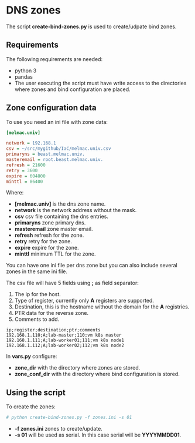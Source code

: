 # DNS zones

The script **create-bind-zones.py** is used to create/udpate bind zones.

## Requirements

The following requirements are needed:

* python 3
* pandas 
* The user executing the script must have write access to the directories where zones and bind configuration are placed.

## Zone configuration data

To use you need an ini file with zone data:

```ini
[melmac.univ]

network = 192.168.1
csv = ~/src/mygithub/IaC/melmac.univ.csv
primaryns = beast.melmac.univ.
masteremail = root.beast.melmac.univ.
refresh = 21600
retry = 3600
expire = 604800
minttl = 86400
```

Where:

* **[melmac.univ]** is the dns zone name.
* **network** is the network address without the mask.
* **csv** csv file containing the dns entries.
* **primaryns** zone primary dns.
* **masteremail** zone master email.
* **refresh** refresh for the zone.
* **retry** retry for the zone.
* **expire** expire for the zone.
* **minttl** minimum TTL for the zone.

You can have one ini file per dns zone but you can also include several zones in the same ini file.

The csv file will have 5 fields using **;** as field separator:

1. The ip for the host.
2. Type of register, currently only **A** registers are supported.
3. Destination, this is the hostname without the domain for the **A** registries.
4. PTR data for the reverse zone.
5. Comments to add.

```
ip;register;destination;ptr;comments
192.168.1.110;A;lab-master;110;vm k8s master
192.168.1.111;A;lab-worker01;111;vm k8s node1
192.168.1.112;A;lab-worker02;112;vm k8s node2
```

In __vars.py__ configure:

* **zone_dir** with the directory where zones are stored.
* **zone_conf_dir** with the directory where bind configuration is stored.

## Using the script

To create the zones:

```bash
# python create-bind-zones.py -f zones.ini -s 01
```

* **-f zones.ini** zones to create/update.
* **-s 01** will be used as serial. In this case serial will be **YYYYMMDD01**.